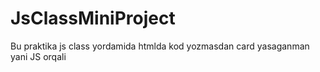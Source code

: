 # JsClassMiniProject
Bu praktika js class yordamida htmlda kod yozmasdan card yasaganman yani JS orqali
